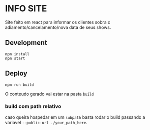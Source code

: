 # INFO SITE
Site feito em react para informar os clientes sobra o adiamento/cancelamento/nova data de seus shows.

## Development

```shell script
npm install
npm start
```

## Deploy
```shell script
npm run build
```
O conteudo gerado vai estar na pasta `build`

### build com path relativo
caso queira hospedar em um `subpath` basta rodar o build passando a variavel `--public-url ./your_path_here`.